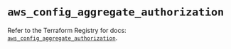 # `aws_config_aggregate_authorization`

Refer to the Terraform Registry for docs: [`aws_config_aggregate_authorization`](https://registry.terraform.io/providers/hashicorp/aws/6.4.0/docs/resources/config_aggregate_authorization).
